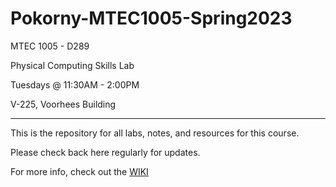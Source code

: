 # Pokorny-MTEC1005-Spring2023
MTEC 1005 - D289

Physical Computing Skills Lab

Tuesdays @ 11:30AM - 2:00PM

V-225, Voorhees Building
___

This is the repository for all labs, notes, and resources for this course. 

Please check back here regularly for updates.

For more info, check out the [WIKI](https://github.com/entertainmenttechnology/Pokorny-MTEC1005-Spring2023/wiki)
